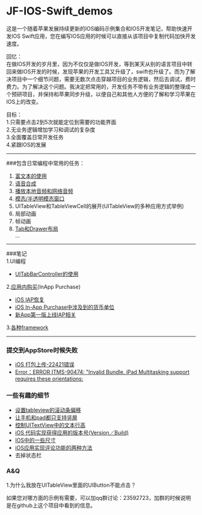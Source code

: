 # JF-IOS-Swift_demos  
这是一个随着苹果发展持续更新的IOS编码示例集合和IOS开发笔记，帮助快速开发IOS Swift应用，您在编写IOS应用的时候可以直接从该项目中复制代码加快开发速度。  

回忆：  
在做IOS开发的岁月里，因为不仅仅是做IOS开发，等到某天从别的语言项目中转回来做IOS开发的时候，发现苹果的开发工具又升级了，swift也升级了。而为了解决项目中一个细节问题，需要无数次点击穿越项目的业务逻辑，然后去调试，费时费力。为了解决这个问题。我决定把常用的，开发任务不带有业务逻辑的整理成一个预研项目，并保持和苹果同步升级，以便自己和其他人方便的了解和学习苹果在IOS上的改变。  

目标：  
1.只需要点击2到5次就能定位到需要的功能界面  
2.无业务逻辑增加学习和调试的复杂度  
3.全面覆盖日常开发任务  
4.紧跟IOS的发展  

---
###包含日常编程中常用的任务： 
1. [富文本的使用](/IOSDemos/Controller/FullTextDemoViewController.swift)  
2. [语音合成](/IOSDemos/Controller/SpeechSynthesizerDemoViewController.swift)  
3. [播放本地音频和网络音频](/IOSDemos/Controller/PlayVoiceFormNetViewController.swift)  
4. [模态/半透明模态窗口](/IOSDemos/Controller/ModalViewController.swift)  
5. UITableView和TableViewCell的展开(UITableView的多种应用方式举例)  
6. 局部动画  
7. 帧动画  
8. [Tab和Drawer布局](/IOSDemos/ViewController.swift)  
...  


---
###笔记  
1.UI编程  
   * [UITabBarController的使用](/note/UIProgramme/UITabBarController.md)  

2.[应用内购买](/note/InAppPurchase.md)(InApp Purchase)  
   * [iOS IAP恢复](/note/InAppPurchase.md#restore)  
   * [iOS In-App Purchase中涉及到的货币单位](/note/InAppPurchase.md#money)   
   * [新App第一版上线IAP相关](/note/InAppPurchase.md#FirstAppVersion)   

3.[各种framework](/note/framework.md)  

---
### 提交到AppStore时候失败  
* [iOS 打包上传-22421错误](/note/SubmitToAppStore.md)  
* [Error：ERROR ITMS-90474: "Invalid Bundle. iPad Multitasking support requires these orientations:](/note/SubmitToAppStore.md)  
 

### 一些有趣的细节  
* [设置tableview的滚动条偏移](/note/SomeDetails.md#tableviewscrollindicator)  
* [让手机和pad都只支持竖屏](/note/SomeDetails.md#screenvertial)   
* [控制UITextView中的文本行高](/note/SomeDetails.md#setLineHeightforUITextView)  
* [iOS 代码实现获得应用的版本号(Version／Build)](/note/SomeDetails.md#getversionForApp)  
* [IOS中的一些尺寸](/note/SomeDetails.md#aboutSize)  
* [iOS应用实现评论功能的两种方法](/note/SomeDetails.md#aboutRate)
* 去掉状态栏  

### A&Q  
1.为什么我放在UITableView里面的UIButton不能点击？  


如果您对哪方面的示例有需要，可以加qq群讨论：23592723，加群的时候说明是在github上这个项目中看到的信息。
